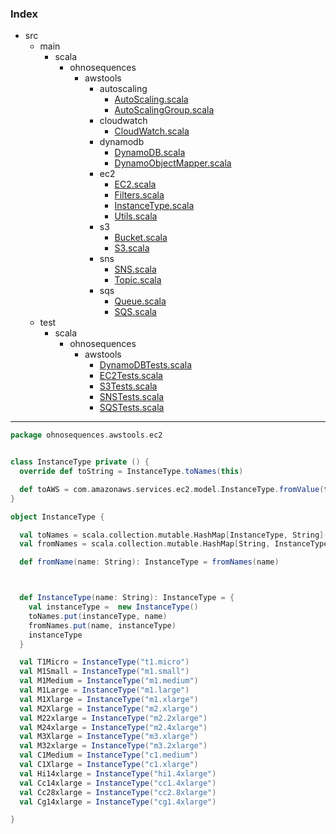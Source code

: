 ### Index

+ src
  + main
    + scala
      + ohnosequences
        + awstools
          + autoscaling
            + [AutoScaling.scala](../autoscaling/AutoScaling.md)
            + [AutoScalingGroup.scala](../autoscaling/AutoScalingGroup.md)
          + cloudwatch
            + [CloudWatch.scala](../cloudwatch/CloudWatch.md)
          + dynamodb
            + [DynamoDB.scala](../dynamodb/DynamoDB.md)
            + [DynamoObjectMapper.scala](../dynamodb/DynamoObjectMapper.md)
          + ec2
            + [EC2.scala](EC2.md)
            + [Filters.scala](Filters.md)
            + [InstanceType.scala](InstanceType.md)
            + [Utils.scala](Utils.md)
          + s3
            + [Bucket.scala](../s3/Bucket.md)
            + [S3.scala](../s3/S3.md)
          + sns
            + [SNS.scala](../sns/SNS.md)
            + [Topic.scala](../sns/Topic.md)
          + sqs
            + [Queue.scala](../sqs/Queue.md)
            + [SQS.scala](../sqs/SQS.md)
  + test
    + scala
      + ohnosequences
        + awstools
          + [DynamoDBTests.scala](../../../../../test/scala/ohnosequences/awstools/DynamoDBTests.md)
          + [EC2Tests.scala](../../../../../test/scala/ohnosequences/awstools/EC2Tests.md)
          + [S3Tests.scala](../../../../../test/scala/ohnosequences/awstools/S3Tests.md)
          + [SNSTests.scala](../../../../../test/scala/ohnosequences/awstools/SNSTests.md)
          + [SQSTests.scala](../../../../../test/scala/ohnosequences/awstools/SQSTests.md)

------


```scala
package ohnosequences.awstools.ec2


class InstanceType private () {
  override def toString = InstanceType.toNames(this)

  def toAWS = com.amazonaws.services.ec2.model.InstanceType.fromValue(toString)
}

object InstanceType {

  val toNames = scala.collection.mutable.HashMap[InstanceType, String]()
  val fromNames = scala.collection.mutable.HashMap[String, InstanceType]()

  def fromName(name: String): InstanceType = fromNames(name)



  def InstanceType(name: String): InstanceType = {
    val instanceType =  new InstanceType()
    toNames.put(instanceType, name)
    fromNames.put(name, instanceType)
    instanceType
  }

  val T1Micro = InstanceType("t1.micro")
  val M1Small = InstanceType("m1.small")
  val M1Medium = InstanceType("m1.medium")
  val M1Large = InstanceType("m1.large")
  val M1Xlarge = InstanceType("m1.xlarge")
  val M2Xlarge = InstanceType("m2.xlarge")
  val M22xlarge = InstanceType("m2.2xlarge")
  val M24xlarge = InstanceType("m2.4xlarge")
  val M3Xlarge = InstanceType("m3.xlarge")
  val M32xlarge = InstanceType("m3.2xlarge")
  val C1Medium = InstanceType("c1.medium")
  val C1Xlarge = InstanceType("c1.xlarge")
  val Hi14xlarge = InstanceType("hi1.4xlarge")
  val Cc14xlarge = InstanceType("cc1.4xlarge")
  val Cc28xlarge = InstanceType("cc2.8xlarge")
  val Cg14xlarge = InstanceType("cg1.4xlarge")

}











```

